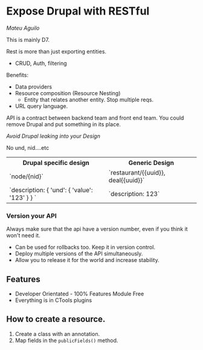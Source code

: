 # Expose Drupal with RESTful
_Mateu Aguilo_

This is mainly D7.

Rest is more than just exporting entities.
 - CRUD, Auth, filtering

Benefits:
  - Data providers
  - Resource composition (Resource Nesting)
    - Entity that relates another entity. Stop multiple reqs.
  - URL query language.

API is a contract between backend team and front end team. You could remove Drupal and put something in its place.

*Avoid Drupal leaking into your Design*

No und, nid....etc

<table>
  <tr>
    <th>Drupal specific design</th>
    <th>Generic Design</th>
  </tr>
  <tr>
    <td>`node/{nid}`</td>
    <td>`restaurant/{{uuid}}, deal{{uuid}}`</td>
  </tr>
  <tr>
    <td>`description: {
      'und': {
        'value': '123'
      }
      } `</td>
    <td>`description: 123`</td>
  </tr>
</table>

### Version your API

Always make sure that the api have a version number, even if you think it won't need it.

- Can be used for rollbacks too. Keep it in version control.
- Deploy multiple versions of the API simultaneously.
- Allow you to release it for the world and increase stability.

## Features
- Developer Orientated - 100% Features Module Free
- Everything is in CTools plugins

## How to create a resource.

<!-- @todo add image of plugin -->
1. Create a class with an annotation.
2. Map fields in the `publicFields()` method.
